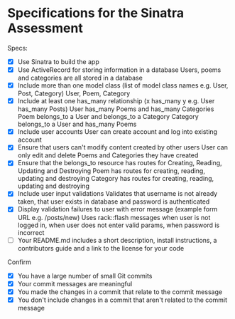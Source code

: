 # Specifications for the Sinatra Assessment

Specs:
- [x] Use Sinatra to build the app
- [x] Use ActiveRecord for storing information in a database
Users, poems and categories are all stored in a database
- [x] Include more than one model class (list of model class names e.g. User, Post, Category)
User, Poem, Category
- [x] Include at least one has_many relationship (x has_many y e.g. User has_many Posts)
User has_many Poems and has_many Categories
Poem belongs_to a User and belongs_to a Category
Category belongs_to a User and has_many Poems
- [X] Include user accounts
User can create account and log into existing account
- [X] Ensure that users can't modify content created by other users
User can only edit and delete Poems and Categories they have created
- [X] Ensure that the belongs_to resource has routes for Creating, Reading, Updating and Destroying
Poem has routes for creating, reading, updating and destroying
Category has routes for creating, reading, updating and destroying
- [X] Include user input validations
Validates that username is not already taken, that user exists in database and password is authenticated
- [X] Display validation failures to user with error message (example form URL e.g. /posts/new)
Uses rack::flash messages when user is not logged in, when user does not enter valid params, when password is incorrect
- [ ] Your README.md includes a short description, install instructions, a contributors guide and a link to the license for your code

Confirm
- [X] You have a large number of small Git commits
- [X] Your commit messages are meaningful
- [X] You made the changes in a commit that relate to the commit message
- [X] You don't include changes in a commit that aren't related to the commit message
